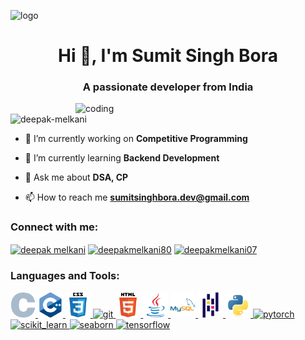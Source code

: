 ![logo]([https://github.com/Deepak-Melkani/Deepak-Melkani/blob/main/gitGif.gif](https://imgs.search.brave.com/7EKU3SpkrKuzihHMKX5WECY0qHxwmA2M7g4lkxzT574/rs:fit:860:0:0:0/g:ce/aHR0cHM6Ly93YWxs/cGFwZXJjYXZlLmNv/bS93cC93cDcxNDcz/OTUucG5n))
<h1 align="center">Hi 👋, I'm Sumit Singh Bora</h1>
<h3 align="center">A passionate developer from India</h3>

<img align="right" alt = "coding" width = "400" src = "https://imgs.search.brave.com/g7MN4IT58JjFGV3FqLAu2Dc98k3mMFvDWHkJvSWlvww/rs:fit:860:0:0:0/g:ce/aHR0cHM6Ly93YWxs/cGFwZXJzLWNsYW4u/Y29tL3dwLWNvbnRl/bnQvdXBsb2Fkcy8y/MDI0LzExL2hpZGRl/bi1jYXN0bGUtaW4t/dGhlLW1vdW50YWlu/cy1naGlibGktYmFj/a2dyb3VuZC1kZXNr/dG9wLXdhbGxwYXBl/ci1jb3Zlci5qcGc">

<p align="left"> <img src="https://komarev.com/ghpvc/?username=deepak-melkani&label=Profile%20views&color=0e75b6&style=flat" alt="deepak-melkani" /> </p>

- 🔭 I’m currently working on **Competitive Programming**

- 🌱 I’m currently learning **Backend Development**

- 💬 Ask me about **DSA, CP**

- 📫 How to reach me **sumitsinghbora.dev@gmail.com**

<h3 align="left">Connect with me:</h3>
<p align="left">
<a href="https://www.linkedin.com/in/sumit-bora-7a9158274" target="blank"><img align="center" src="https://raw.githubusercontent.com/rahuldkjain/github-profile-readme-generator/master/src/images/icons/Social/linked-in-alt.svg" alt="deepak melkani" height="30" width="40" /></a>
<a href="https://codeforces.com/profile/masterSumit" target="blank"><img align="center" src="https://raw.githubusercontent.com/rahuldkjain/github-profile-readme-generator/master/src/images/icons/Social/codeforces.svg" alt="deepakmelkani80" height="30" width="40" /></a>
<a href="https://www.leetcode.com/sumit0135" target="blank"><img align="center" src="https://raw.githubusercontent.com/rahuldkjain/github-profile-readme-generator/master/src/images/icons/Social/leet-code.svg" alt="deepakmelkani07" height="30" width="40" /></a>
</p>

<h3 align="left">Languages and Tools:</h3>
<p align="left"> <a href="https://www.cprogramming.com/" target="_blank" rel="noreferrer"> <img src="https://raw.githubusercontent.com/devicons/devicon/master/icons/c/c-original.svg" alt="c" width="40" height="40"/> </a> <a href="https://www.w3schools.com/cpp/" target="_blank" rel="noreferrer"> <img src="https://raw.githubusercontent.com/devicons/devicon/master/icons/cplusplus/cplusplus-original.svg" alt="cplusplus" width="40" height="40"/> </a> <a href="https://www.w3schools.com/css/" target="_blank" rel="noreferrer"> <img src="https://raw.githubusercontent.com/devicons/devicon/master/icons/css3/css3-original-wordmark.svg" alt="css3" width="40" height="40"/> </a> <a href="https://git-scm.com/" target="_blank" rel="noreferrer"> <img src="https://www.vectorlogo.zone/logos/git-scm/git-scm-icon.svg" alt="git" width="40" height="40"/> </a> <a href="https://www.w3.org/html/" target="_blank" rel="noreferrer"> <img src="https://raw.githubusercontent.com/devicons/devicon/master/icons/html5/html5-original-wordmark.svg" alt="html5" width="40" height="40"/> </a> <a href="https://www.java.com" target="_blank" rel="noreferrer"> <img src="https://raw.githubusercontent.com/devicons/devicon/master/icons/java/java-original.svg" alt="java" width="40" height="40"/> </a> <a href="https://www.mysql.com/" target="_blank" rel="noreferrer"> <img src="https://raw.githubusercontent.com/devicons/devicon/master/icons/mysql/mysql-original-wordmark.svg" alt="mysql" width="40" height="40"/> </a> <a href="https://pandas.pydata.org/" target="_blank" rel="noreferrer"> <img src="https://raw.githubusercontent.com/devicons/devicon/2ae2a900d2f041da66e950e4d48052658d850630/icons/pandas/pandas-original.svg" alt="pandas" width="40" height="40"/> </a> <a href="https://www.python.org" target="_blank" rel="noreferrer"> <img src="https://raw.githubusercontent.com/devicons/devicon/master/icons/python/python-original.svg" alt="python" width="40" height="40"/> </a> <a href="https://pytorch.org/" target="_blank" rel="noreferrer"> <img src="https://www.vectorlogo.zone/logos/pytorch/pytorch-icon.svg" alt="pytorch" width="40" height="40"/> </a> <a href="https://scikit-learn.org/" target="_blank" rel="noreferrer"> <img src="https://upload.wikimedia.org/wikipedia/commons/0/05/Scikit_learn_logo_small.svg" alt="scikit_learn" width="40" height="40"/> </a> <a href="https://seaborn.pydata.org/" target="_blank" rel="noreferrer"> <img src="https://seaborn.pydata.org/_images/logo-mark-lightbg.svg" alt="seaborn" width="40" height="40"/> </a> <a href="https://www.tensorflow.org" target="_blank" rel="noreferrer"> <img src="https://www.vectorlogo.zone/logos/tensorflow/tensorflow-icon.svg" alt="tensorflow" width="40" height="40"/> </a> </p>

<p><img align="left" src="https://github-readme-stats.vercel.app/api/top-langs?username=SumitSingh69&show_icons=true&locale=en&layout=compact" alt="" /></p>

<p>&nbsp;<img align="center" src="https://github-readme-stats.vercel.app/api?username=SumitSingh69&show_icons=true&locale=en" alt="" /></p>

<p><img align="center" src="https://github-readme-streak-stats.herokuapp.com/?user=SumitSingh69&" alt="" /></p>
